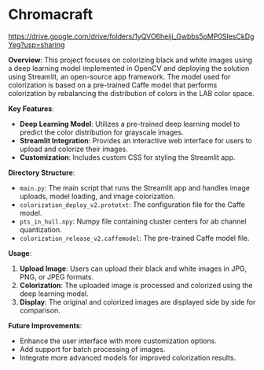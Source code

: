 # Chromacraft

https://drive.google.com/drive/folders/1yQVO6heiji_Gwbbs5pMP0SIesCkDgYeg?usp=sharing

**Overview**:
This project focuses on colorizing black and white images using a deep learning model implemented in OpenCV and deploying the solution using Streamlit, an open-source app framework. The model used for colorization is based on a pre-trained Caffe model that performs colorization by rebalancing the distribution of colors in the LAB color space.

**Key Features**:
- **Deep Learning Model**: Utilizes a pre-trained deep learning model to predict the color distribution for grayscale images.
- **Streamlit Integration**: Provides an interactive web interface for users to upload and colorize their images.
- **Customization**: Includes custom CSS for styling the Streamlit app.

**Directory Structure**:
- `main.py`: The main script that runs the Streamlit app and handles image uploads, model loading, and image colorization.
- `colorization_deploy_v2.prototxt`: The configuration file for the Caffe model.
- `pts_in_hull.npy`: Numpy file containing cluster centers for ab channel quantization.
- `colorization_release_v2.caffemodel`: The pre-trained Caffe model file.

**Usage**:
1. **Upload Image**: Users can upload their black and white images in JPG, PNG, or JPEG formats.
2. **Colorization**: The uploaded image is processed and colorized using the deep learning model.
3. **Display**: The original and colorized images are displayed side by side for comparison.

**Future Improvements**:
- Enhance the user interface with more customization options.
- Add support for batch processing of images.
- Integrate more advanced models for improved colorization results.
